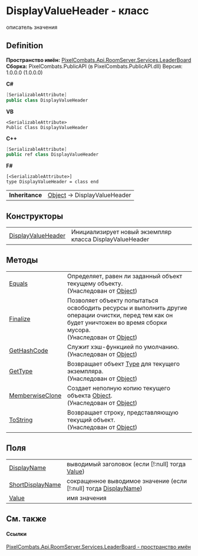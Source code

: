 # DisplayValueHeader - класс


описатель значения



## Definition
**Пространство имён:** <a href="053da073-28ae-6a88-816e-7b3ca7400c53">PixelCombats.Api.RoomServer.Services.LeaderBoard</a>  
**Сборка:** PixelCombats.PublicAPI (в PixelCombats.PublicAPI.dll) Версия: 1.0.0.0 (1.0.0.0)

**C#**
``` C#
[SerializableAttribute]
public class DisplayValueHeader
```
**VB**
``` VB
<SerializableAttribute>
Public Class DisplayValueHeader
```
**C++**
``` C++
[SerializableAttribute]
public ref class DisplayValueHeader
```
**F#**
``` F#
[<SerializableAttribute>]
type DisplayValueHeader = class end
```

<table><tr><td><strong>Inheritance</strong></td><td><a href="https://learn.microsoft.com/dotnet/api/system.object" target="_blank" rel="noopener noreferrer">Object</a>  →  DisplayValueHeader</td></tr>
</table>



## Конструкторы
<table>
<tr>
<td><a href="c4d0520f-bb7f-f248-53c1-0f37613f83a5">DisplayValueHeader</a></td>
<td>Инициализирует новый экземпляр класса DisplayValueHeader</td></tr>
</table>

## Методы
<table>
<tr>
<td><a href="https://learn.microsoft.com/dotnet/api/system.object.equals#system-object-equals(system-object)" target="_blank" rel="noopener noreferrer">Equals</a></td>
<td>Определяет, равен ли заданный объект текущему объекту.<br />(Унаследован от <a href="https://learn.microsoft.com/dotnet/api/system.object" target="_blank" rel="noopener noreferrer">Object</a>)</td></tr>
<tr>
<td><a href="https://learn.microsoft.com/dotnet/api/system.object.finalize#system-object-finalize" target="_blank" rel="noopener noreferrer">Finalize</a></td>
<td>Позволяет объекту попытаться освободить ресурсы и выполнить другие операции очистки, перед тем как он будет уничтожен во время сборки мусора.<br />(Унаследован от <a href="https://learn.microsoft.com/dotnet/api/system.object" target="_blank" rel="noopener noreferrer">Object</a>)</td></tr>
<tr>
<td><a href="https://learn.microsoft.com/dotnet/api/system.object.gethashcode#system-object-gethashcode" target="_blank" rel="noopener noreferrer">GetHashCode</a></td>
<td>Служит хэш-функцией по умолчанию.<br />(Унаследован от <a href="https://learn.microsoft.com/dotnet/api/system.object" target="_blank" rel="noopener noreferrer">Object</a>)</td></tr>
<tr>
<td><a href="https://learn.microsoft.com/dotnet/api/system.object.gettype#system-object-gettype" target="_blank" rel="noopener noreferrer">GetType</a></td>
<td>Возвращает объект <a href="https://learn.microsoft.com/dotnet/api/system.type" target="_blank" rel="noopener noreferrer">Type</a> для текущего экземпляра.<br />(Унаследован от <a href="https://learn.microsoft.com/dotnet/api/system.object" target="_blank" rel="noopener noreferrer">Object</a>)</td></tr>
<tr>
<td><a href="https://learn.microsoft.com/dotnet/api/system.object.memberwiseclone#system-object-memberwiseclone" target="_blank" rel="noopener noreferrer">MemberwiseClone</a></td>
<td>Создает неполную копию текущего объекта <a href="https://learn.microsoft.com/dotnet/api/system.object" target="_blank" rel="noopener noreferrer">Object</a>.<br />(Унаследован от <a href="https://learn.microsoft.com/dotnet/api/system.object" target="_blank" rel="noopener noreferrer">Object</a>)</td></tr>
<tr>
<td><a href="https://learn.microsoft.com/dotnet/api/system.object.tostring#system-object-tostring" target="_blank" rel="noopener noreferrer">ToString</a></td>
<td>Возвращает строку, представляющую текущий объект.<br />(Унаследован от <a href="https://learn.microsoft.com/dotnet/api/system.object" target="_blank" rel="noopener noreferrer">Object</a>)</td></tr>
</table>

## Поля
<table>
<tr>
<td><a href="92c5c605-1a76-1322-4786-83eb90543f08">DisplayName</a></td>
<td>выводимый заголовок (если [!:null] тогда <a href="16926db1-f3e6-b02b-757d-b0904fe97212">Value</a>)</td></tr>
<tr>
<td><a href="154ea1f6-ca38-43f3-943b-46059959bafb">ShortDisplayName</a></td>
<td>сокращенное выводимое значение (если [!:null] тогда <a href="92c5c605-1a76-1322-4786-83eb90543f08">DisplayName</a>)</td></tr>
<tr>
<td><a href="16926db1-f3e6-b02b-757d-b0904fe97212">Value</a></td>
<td>имя значения</td></tr>
</table>

## См. также


#### Ссылки
<a href="053da073-28ae-6a88-816e-7b3ca7400c53">PixelCombats.Api.RoomServer.Services.LeaderBoard - пространство имён</a>  
